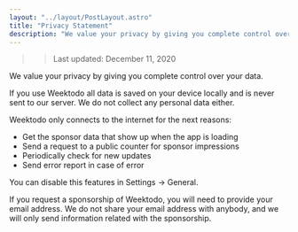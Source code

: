 ```yaml
---
layout: "../layout/PostLayout.astro"
title: "Privacy Statement"
description: "We value your privacy by giving you complete control over your data."
---
```



>> Last updated: December 11, 2020

We value your privacy by giving you complete control over your data.

If you use Weektodo all data is saved on your device locally and is never sent to our server. We do not collect any personal data either.

Weektodo only connects to the internet for the next reasons:

- Get the sponsor data that show up when the app is loading
- Send a request to a public counter for sponsor impressions
- Periodically check for new updates
- Send error report in case of error
 
You can disable this features in Settings -> General.

If you request a sponsorship of Weektodo, you will need to provide your email address. We do not share your email address with anybody, and we will only send information related with the sponsorship.